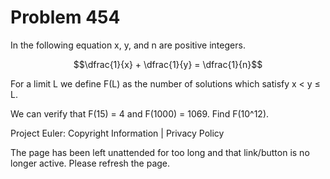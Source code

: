#   Problem 454

   In the following equation x, y, and n are positive integers.

   $$\dfrac{1}{x} + \dfrac{1}{y} = \dfrac{1}{n}$$

   For a limit L we define F(L) as the number of solutions which satisfy x <
   y ≤ L.

   We can verify that F(15) = 4 and F(1000) = 1069.
   Find F(10^12).

   Project Euler: Copyright Information | Privacy Policy

   The page has been left unattended for too long and that link/button is no
   longer active. Please refresh the page.
